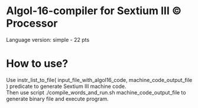 # Algol-16-compiler for Sextium III © Processor

Language version: simple - 22 pts

# How to use?

Use instr_list_to_file( input_file_with_algol16_code, machine_code_output_file ) predicate to generate Sextium III machine code.</br>
Then use script ./compile_words_and_run.sh machine_code_output_file to generate binary file and execute program.

